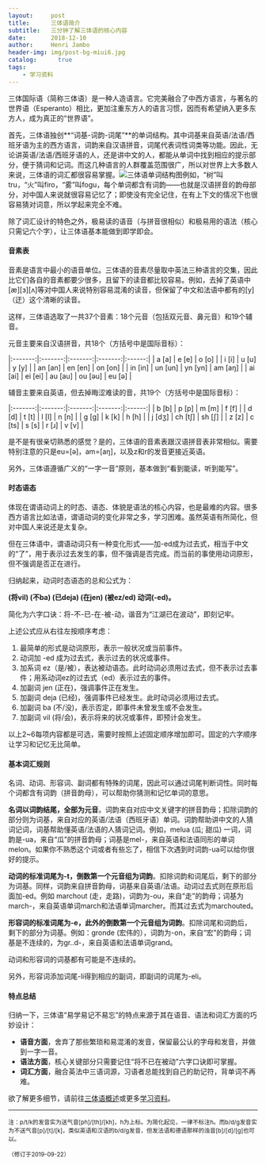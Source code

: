 ```yaml
---
layout:     post
title:      三体语简介
subtitle:   三分钟了解三体语的核心内容
date:       2018-12-10
author:     Henri Jambo
header-img: img/post-bg-miui6.jpg
catalog: 	  true
tags:
    - 学习资料
---
```


三体国际语（简称三体语）是一种人造语言。它完美融合了中西方语言，与著名的世界语（Esperanto）相比，更加注重东方人的语言习惯，因而有希望纳入更多东方人，成为真正的“世界语”。

首先，三体语独创**“词基-词韵-词尾”**的单词结构。其中词基来自英语/法语/西班牙语为主的西方语言，词韵来自汉语拼音，词尾代表词性词类等功能。因此，无论讲英语/法语/西班牙语的人，还是讲中文的人，都能从单词中找到相应的提示部分，便于猜词和记词。而这几种语言的人群覆盖范围很广，所以对世界上大多数人来说，三体语的词汇都很容易掌握。![三体语单词结构图]({{site.baseurl}}/img-post/2018-12-30-overview.png)例如，“树”叫tru，“火”叫firo，“雾”叫fogu，每个单词都含有词韵——也就是汉语拼音的韵母部分，对中国人来说就很容易记忆了；即使没有完全记住，在有上下文的情况下也很容易猜对词意，所以学起来完全不难。

除了词汇设计的特色之外，极易读的语音（与拼音很相似）和极易用的语法（核心只需记六个字），让三体语基本能做到即学即会。
 
 
#### 音素表

音素是语言中最小的语音单位。三体语的音素尽量取中英法三种语言的交集，因此比它们各自的音素都要少很多，且留下的读音都比较容易。例如，去掉了英语中[æ][ɜ][ʌ]等对中国人来说特别容易混淆的读音，但保留了中文和法语中都有的[y]（迂）这个清晰的读音。

这样，三体语选取了一共37个音素：18个元音（包括双元音、鼻元音）和19个辅音。

元音主要来自汉语拼音，共18个（方括号中是国际音标）：

|:-------:|:-------:|:-------:|:-------:|:------:|
| a  [a]  | e  [e]  | o  [o]  |
| i  [i]  | u  [u]  | y  [y]  |
| an [an] | en [en] | on [on] |
| in [in] | un [un] | yn [yn] | am [aŋ] |
| ai [ai] | ei [ei] | au [au] | ou [əu] | eu [ə] |

辅音主要来自英语，但去掉晦涩难读的音，共19个（方括号中是国际音标）：

|:-------:|:-------:|:-------:|:-------:|:------:|
| b  [b]  | p  [p]  | m  [m]  | f  [f]  |
| d  [d]  | t  [t]  | l  [l]  | n  [n]  |
| g  [g]  | k  [k]  | h  [h]  |
| j  [dʒ] | ch [tʃ] | sh [ʃ]  | 
| z  [z]  | c  [ts] | s  [s]  | r  [ɹ]  | v  [v]  |

是不是有很亲切熟悉的感觉？是的，三体语的音素表跟汉语拼音表非常相似。需要特别注意的只是eu=[ə]，am=[aŋ]，以及z和r的发音更接近英语。

另外，三体语遵循广义的“一字一音”原则，基本做到“看到能读，听到能写”。
 
#### 时态语态
 
体现在谓语动词上的时态、语态、体貌是语法的核心内容，也是最难的内容。很多西方语言比如法语，谓语动词的变化非常之多，学习困难。虽然英语有所简化，但对中国人来说还是太复杂。
 
但在三体语中，谓语动词只有一种变化形式——加-ed成为过去式，相当于中文的“了”，用于表示过去发生的事，但不强调是否完成。而当前的事使用动词原形，但不强调是否正在进行。

归纳起来，动词时态语态的总和公式为：

**(将vil) (不ba) (已deja) (在jen) (被ez/ed) 动词(-ed)。**

简化为六字口诀：将-不-已-在-被-动，谐音为“江湖已在波动”，即刻记牢。
 
上述公式应从右往左按顺序考虑：
 
1. 最简单的形式是动词原形，表示一般状况或当前事件。
2. 动词加 -ed 成为过去式，表示过去的状况或事件。
3. 加系词 ez（是/被），表达被动语态。此时动词必须用过去式，但不表示过去事件；用系动词ez的过去式（ed）表示过去的事件。
4. 加副词 jen (正在)，强调事件正在发生。
5. 加副词 deja (已经)，强调事件已经发生。此时动词必须用过去式。
6. 加副词 ba (不/没)，表示否定，即事件未曾发生或不会发生。
7. 加副词 vil (将/会)，表示将来的状况或事件，即预计会发生。

以上2~6每项内容都是可选，需要时按照上述固定顺序增加即可。固定的六字顺序让学习和记忆无比简单。


#### 基本词汇规则
 
名词、动词、形容词、副词都有特殊的词尾，因此可以通过词尾判断词性。同时每个词都含有词韵（拼音韵母），可以帮助你猜测和记忆单词的意思。
 
**名词以词韵结尾，全部为元音**。词韵来自对应中文关键字的拼音韵母；扣除词韵的部分则为词基，来自对应的英语/法语（西班牙语）单词。词韵帮助讲中文的人猜词记词，词基帮助懂英语/法语的人猜词记词。例如，melua (瓜; 甜瓜) 一词，词韵是-ua，来自“瓜”的拼音韵母；词基是mel-，来自英语和法语同形的单词melon。如果你不熟悉这个词或者有些忘了，相信下次遇到时词韵-ua可以给你很好的提示。
 
**动词的标准词尾为-t，倒数第一个元音组为词韵**。扣除词韵和词尾后，剩下的部分为词基。同样，词韵来自拼音韵母，词基来自英语/法语。动词过去式则在原形后面加-ed。例如 marchout (走，走路)，词韵为-ou，来自“走”的韵母；词基为march-，来自英语单词march和法语单词marcher。而其过去式为marchouted。
 
**形容词的标准词尾为-e，此外的倒数第一个元音组为词韵**。扣除词尾和词韵后，剩下的部分为词基。例如：gronde (宏伟的），词韵为-on，来自“宏”的韵母；词基是不连续的，为gr..d-，来自英语和法语单词grand。

动词和形容词的词基都有可能是不连续的。
 
另外，形容词添加词尾-li得到相应的副词，即副词的词尾为-eli。


#### 特点总结

归纳一下，三体语“易学易记不易忘”的特点来源于其在语音、语法和词汇方面的巧妙设计：
 
* **语音方面**，舍弃了那些繁琐和易混淆的发音，保留最公认的字母和发音，并做到一字一音。
* **语法方面**，核心关键部分只需要记住“将不已在被动”六字口诀即可掌握。
* **词汇方面**，融合英法中三语词源，习语者总能找到自己的助记符，背单词不再难。


欲了解更多细节，请前往[三体语概述]({{site.baseurl}}/2019/01/11/三体语概述)或更多[学习资料]({{site.baseurl}}/1-resources)。

------

<small>注：p/t/k的发音实为送气音[ph]/[th]/[kh]，h为上标。为简化起见，一律不标注h。而b/d/g发音实为不送气音[p]/[t]/[k]，类似英语和汉语的b/d/g发音，但发法语和德语那样的浊音[b]/[d]/[g]也可以。</small>

<small>（修订于2019-09-22）</small>

